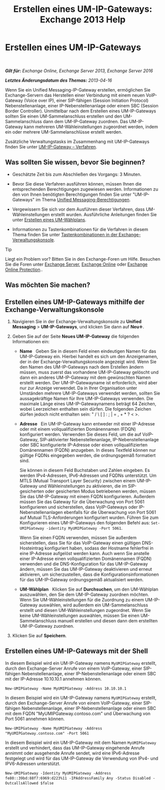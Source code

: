 ﻿---
title: 'Erstellen eines UM-IP-Gateways: Exchange 2013 Help'
TOCTitle: Erstellen eines UM-IP-Gateways
ms:assetid: 542d6b50-147b-4cec-b54d-61c7b8fc0fc7
ms:mtpsurl: https://technet.microsoft.com/de-de/library/Aa998045(v=EXCHG.150)
ms:contentKeyID: 50475703
ms.date: 04/24/2018
mtps_version: v=EXCHG.150
f1_keywords:
- Microsoft.Exchange.Management.SnapIn.Esm.Servers.UnifiedMessaging.CreateUMIPGatewayWizardForm.CreateUMIPGatewayWizardPage
ms.translationtype: HT
---

# Erstellen eines UM-IP-Gateways

 

_**Gilt für:** Exchange Online, Exchange Server 2013, Exchange Server 2016_

_**Letztes Änderungsdatum des Themas:** 2013-04-16_

Wenn Sie ein Unified Messaging-IP-Gateway erstellen, ermöglichen Sie Exchange-Servern das Herstellen einer Verbindung mit einem neuen VoIP-Gateway (Voice over IP), einer SIP-fähigen (Session Initiation Protocol) Nebenstellenanlage, einer IP-Nebenstellenanlage oder einem SBC (Session Border Controller). Unmittelbar nach dem Erstellen eines UM-IP-Gateways sollten Sie einen UM-Sammelanschluss erstellen und den UM-Sammelanschluss dann dem UM-IP-Gateway zuordnen. Das UM-IP-Gateway kann mehreren UM-Wähleinstellungen zugeordnet werden, indem ein oder mehrere UM-Sammelanschlüsse erstellt werden.

Zusätzliche Verwaltungstasks im Zusammenhang mit UM-IP-Gateways finden Sie unter [UM-IP-Gateway – Verfahren](https://technet.microsoft.com/de-de/library/JJ822153(v=EXCHG.150)).

## Was sollten Sie wissen, bevor Sie beginnen?

  - Geschätzte Zeit bis zum Abschließen des Vorgangs: 3 Minuten.

  - Bevor Sie diese Verfahren ausführen können, müssen Ihnen die entsprechenden Berechtigungen zugewiesen werden. Informationen zu den von Ihnen benötigten Berechtigungen finden Sie unter "UM-IP-Gateways" im Thema [Unified Messaging-Berechtigungen](unified-messaging-permissions-exchange-2013-help.md).

  - Vergewissern Sie sich vor dem Ausführen dieser Verfahren, dass UM-Wähleinstellungen erstellt wurden. Ausführliche Anleitungen finden Sie unter [Erstellen eines UM-Wählplans](https://technet.microsoft.com/de-de/library/Bb123819(v=EXCHG.150)).

  - Informationen zu Tastenkombinationen für die Verfahren in diesem Thema finden Sie unter [Tastenkombinationen in der Exchange-Verwaltungskonsole](keyboard-shortcuts-in-the-exchange-admin-center-exchange-online-protection-help.md).


> [!TIP]
> Liegt ein Problem vor? Bitten Sie in den Exchange-Foren um Hilfe. Besuchen Sie die Foren unter <A href="https://go.microsoft.com/fwlink/p/?linkid=60612">Exchange Server</A>, <A href="https://go.microsoft.com/fwlink/p/?linkid=267542">Exchange Online</A> oder <A href="https://go.microsoft.com/fwlink/p/?linkid=285351">Exchange Online Protection</A>..



## Was möchten Sie machen?

## Erstellen eines UM-IP-Gateways mithilfe der Exchange-Verwaltungskonsole

1.  Navigieren Sie in der Exchange-Verwaltungskonsole zu **Unified Messaging** \> **UM-IP-Gateways**, und klicken Sie dann auf **Neu**![Hinzufügen (Symbol)](images/JJ218640.c1e75329-d6d7-4073-a27d-498590bbb558(EXCHG.150).gif "Hinzufügen (Symbol)").

2.  Geben Sie auf der Seite **Neues UM-IP-Gateway** die folgenden Informationen ein:
    
      - **Name**   Geben Sie in diesem Feld einen eindeutigen Namen für das UM-IP-Gateway ein. Hierbei handelt es sich um den Anzeigenamen, der in der Exchange-Verwaltungskonsole angezeigt wird. Wenn Sie den Namen des UM-IP-Gateways nach dem Erstellen ändern müssen, muss zuerst das vorhandene UM-IP-Gateway gelöscht und dann ein anderes UM-IP-Gateway mit dem gewünschten Namen erstellt werden. Der UM-IP-Gatewayname ist erforderlich, wird aber nur zur Anzeige verwendet. Da in Ihrer Organisation unter Umständen mehrere UM-IP-Gateways verwendet werden, sollten Sie aussagekräftige Namen für Ihre UM-IP-Gateways verwenden. Die maximale Länge eines UM-IP-Gatewaynamens beträgt 64 Zeichen, wobei Leerzeichen enthalten sein dürfen. Die folgenden Zeichen dürfen jedoch nicht enthalten sein: " / \\ \[ \] : ; | = , + \* ? \< \>.
    
      - **Adresse**   Ein UM-IP-Gateway kann entweder mit einer IP-Adresse oder mit einem vollqualifizierten Domänennamen (FDQN) konfiguriert werden. Verwenden Sie dieses Feld, um die auf VoIP-Gateway, SIP-aktivierter Nebenstellenanlage, IP-Nebenstellenanlage oder SBC konfigurierte IP-Adresse oder einen vollqualifizierten Domänennamen (FQDN) anzugeben. In dieses Textfeld können nur gültige FQDNs eingegeben werden, die ordnungsgemäß formatiert sind.
        
        Sie können in diesem Feld Buchstaben und Zahlen eingeben. Es werden IPv4-Adressen, IPv6-Adressen und FQDNs unterstützt. Um MTLS (Mutual Transport Layer Security) zwischen einem UM-IP-Gateway und Wähleinstellungen zu aktivieren, die im SIP-gesicherten oder gesicherten Modus betriebenen werden, müssen Sie das UM-IP-Gateway mit einem FQDN konfigurieren. Außerdem müssen Sie das Gateway für die Überwachung von Port 5061 konfigurieren und sicherstellen, dass VoIP-Gateways oder IP-Nebenstellenanlagen ebenfalls für die Überwachung von Port 5061 auf Mutual TLS-Anforderungen konfiguriert wurden. Führen Sie zum Konfigurieren eines UM-IP-Gateways den folgenden Befehl aus: `Set-UMIPGateway -identity MyUMIPGateway -Port 5061`.
        
        Wenn Sie einen FQDN verwenden, müssen Sie außerdem sicherstellen, dass Sie für das VoIP-Gateway einen gültigen DNS-Hosteintrag konfiguriert haben, sodass der Hostname fehlerfrei in eine IP-Adresse aufgelöst werden kann. Auch wenn Sie anstelle einer IP-Adresse einen vollqualifizierten Domänennamen (FQDN) verwenden und die DNS-Konfiguration für das UM-IP-Gateway ändern, müssen Sie das UM-IP-Gateway deaktivieren und erneut aktivieren, um sicherzustellen, dass die Konfigurationsinformationen für das UM-IP-Gateway ordnungsgemäß aktualisiert werden.
    
      - **UM-Wählplan**   Klicken Sie auf **Durchsuchen**, um den UM-Wählplan auszuwählen, den Sie dem UM-IP-Gateway zuordnen möchten. Wenn Sie UM-Wähleinstellungen für die Zuordnung zu einem UM-IP-Gateway auswählen, wird außerdem ein UM-Sammelanschluss erstellt und diesen UM-Wähleinstellungen zugeordnet. Wenn Sie keine UM-Wähleinstellungen auswählen, müssen Sie einen UM-Sammelanschluss manuell erstellen und diesen dann dem erstellten UM-IP-Gateway zuordnen.

3.  Klicken Sie auf **Speichern**.

## Erstellen eines UM-IP-Gateways mit der Shell

In diesem Beispiel wird ein UM-IP-Gateway namens `MyUMIPGateway` erstellt, durch den Exchange-Server Anrufe von einem VoIP-Gateway, einer SIP-fähigen Nebenstellenanlage, einer IP-Nebenstellenanlage oder einem SBC mit der IP-Adresse 10.10.10.1 annehmen können.

    New-UMIPGateway -Name MyUMIPGateway -Address 10.10.10.1

In diesem Beispiel wird ein UM-IP-Gateway namens `MyUMIPGateway` erstellt, durch den Exchange-Server Anrufe von einem VoIP-Gateway, einer SIP-fähigen Nebenstellenanlage, einer IP-Nebenstellenanlage oder einem SBC mit dem FQDN "MyUMIPGateway.contoso.com" und Überwachung von Port 5061 annehmen können.

    New-UMIPGateway -Name MyUMIPGateway -Address "MyUMIPGateway.contoso.com" -Port 5061

In diesem Beispiel wird ein UM-IP-Gateway mit dem Namen `MyUMIPGateway` erstellt und verhindert, dass das UM-IP-Gateway eingehende Anrufe annimmt oder ausgehende Anrufe sendet, wird eine IPv6-Adresse festgelegt und wird für das UM-IP-Gateway die Verwendung von IPv4- und IPV6-Adressen unterstützt.

    New-UMIPGateway -Identity MyUMIPGateway -Address fe80::39bd:88f7:6969:d223%11 -IPAddressFamily Any -Status Disabled -OutcallsAllowed $false

